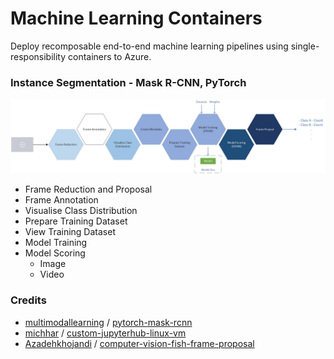 # Machine Learning Containers

Deploy recomposable end-to-end machine learning pipelines using single-responsibility containers to Azure.

### Instance Segmentation - Mask R-CNN, PyTorch

![Instance Segmentation Pipeline](InstanceSegmentationPipeline.jpg "Instance Segmentation Pipeline")

* Frame Reduction and Proposal
* Frame Annotation
* Visualise Class Distribution
* Prepare Training Dataset
* View Training Dataset
* Model Training
* Model Scoring
    * Image
    * Video

### Credits
* [multimodallearning](https://github.com/multimodallearning) / [pytorch-mask-rcnn](https://github.com/multimodallearning/pytorch-mask-rcnn)
* [michhar](https://github.com/michhar) / [custom-jupyterhub-linux-vm](https://github.com/michhar/custom-jupyterhub-linux-vm)
* [Azadehkhojandi](https://github.com/Azadehkhojandi) / [computer-vision-fish-frame-proposal](https://github.com/Azadehkhojandi/computer-vision-fish-frame-proposal)